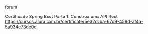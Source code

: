 forum

Certificado 
Spring Boot Parte 1: Construa uma API Rest
https://cursos.alura.com.br/certificate/5e32daba-67d9-459d-af4a-5a934e73de0d